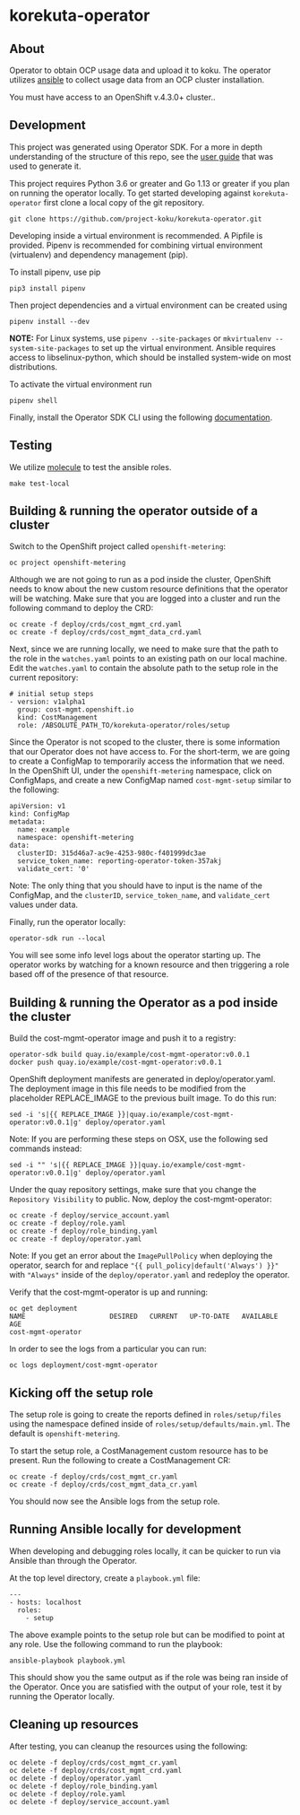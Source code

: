# korekuta-operator

## About
Operator to obtain OCP usage data and upload it to koku. The operator utilizes [ansible](https://www.ansible.com/) to collect usage data from an OCP cluster installation.

You must have access to an OpenShift v.4.3.0+ cluster..

## Development

This project was generated using Operator SDK. For a more in depth understanding of the structure of this repo, see the [user guide](https://github.com/operator-framework/operator-sdk/blob/master/doc/ansible/user-guide.md) that was used to generate it.

This project requires Python 3.6 or greater and Go 1.13 or greater if you plan on running the operator locally. To get started developing against `korekuta-operator` first clone a local copy of the git repository.

```
git clone https://github.com/project-koku/korekuta-operator.git
```

Developing inside a virtual environment is recommended. A Pipfile is provided. Pipenv is recommended for combining virtual environment (virtualenv) and dependency management (pip).

To install pipenv, use pip

```
pip3 install pipenv
```

Then project dependencies and a virtual environment can be created using

```
pipenv install --dev
```

**NOTE:** For Linux systems, use `pipenv --site-packages` or `mkvirtualenv --system-site-packages` to set up the virtual environment. Ansible requires access to libselinux-python, which should be installed system-wide on most distributions.

To activate the virtual environment run

```
pipenv shell
```

Finally, install the Operator SDK CLI using the following [documentation](https://github.com/operator-framework/operator-sdk/blob/master/doc/user/install-operator-sdk.md).

## Testing

We utilize [molecule](https://molecule.readthedocs.io/en/latest/) to test the ansible roles.

```
make test-local
```

## Building & running the operator outside of a cluster

Switch to the OpenShift project called `openshift-metering`:

```
oc project openshift-metering
```

Although we are not going to run as a pod inside the cluster, OpenShift needs to know about the new custom resource definitions that the operator will be watching. Make sure that you are logged into a cluster and run the following command to deploy the CRD:

```
oc create -f deploy/crds/cost_mgmt_crd.yaml
oc create -f deploy/crds/cost_mgmt_data_crd.yaml
```

Next, since we are running locally, we need to make sure that the path to the role in the `watches.yaml` points to an existing path on our local machine. Edit the `watches.yaml` to contain the absolute path to the setup role in the current repository:

```
# initial setup steps
- version: v1alpha1
  group: cost-mgmt.openshift.io
  kind: CostManagement
  role: /ABSOLUTE_PATH_TO/korekuta-operator/roles/setup
```

Since the Operator is not scoped to the cluster, there is some information that our Operator does not have access to. For the short-term, we are going to create a ConfigMap to temporarily access the information that we need. In the OpenShift UI, under the ``openshift-metering`` namespace, click on ConfigMaps, and create a new ConfigMap named ``cost-mgmt-setup`` similar to the following:

```
apiVersion: v1
kind: ConfigMap
metadata:
  name: example
  namespace: openshift-metering
data:
  clusterID: 315d46a7-ac9e-4253-980c-f401999dc3ae
  service_token_name: reporting-operator-token-357akj
  validate_cert: '0'
```

Note: The only thing that you should have to input is the name of the ConfigMap, and the `clusterID`, `service_token_name`, and `validate_cert` values under data.

Finally, run the operator locally:

```
operator-sdk run --local
```

You will see some info level logs about the operator starting up. The operator works by watching for a known resource and then triggering a role based off of the presence of that resource.

## Building & running the Operator as a pod inside the cluster

Build the cost-mgmt-operator image and push it to a registry:

```
operator-sdk build quay.io/example/cost-mgmt-operator:v0.0.1
docker push quay.io/example/cost-mgmt-operator:v0.0.1
```

OpenShift deployment manifests are generated in deploy/operator.yaml. The deployment image in this file needs to be modified from the placeholder REPLACE_IMAGE to the previous built image. To do this run:

```
sed -i 's|{{ REPLACE_IMAGE }}|quay.io/example/cost-mgmt-operator:v0.0.1|g' deploy/operator.yaml
```

Note: If you are performing these steps on OSX, use the following sed commands instead:

```
sed -i "" 's|{{ REPLACE_IMAGE }}|quay.io/example/cost-mgmt-operator:v0.0.1|g' deploy/operator.yaml
```

Under the quay repository settings, make sure that you change the `Repository Visibility` to public. Now, deploy the cost-mgmt-operator:

```
oc create -f deploy/service_account.yaml
oc create -f deploy/role.yaml
oc create -f deploy/role_binding.yaml
oc create -f deploy/operator.yaml
```

Note: If you get an error about the `ImagePullPolicy` when deploying the operator, search for and replace `"{{ pull_policy|default('Always') }}"` with `"Always"` inside of the `deploy/operator.yaml` and redeploy the operator.

Verify that the cost-mgmt-operator is up and running:

```
oc get deployment
NAME                     DESIRED   CURRENT   UP-TO-DATE   AVAILABLE   AGE
cost-mgmt-operator
```

In order to see the logs from a particular you can run:

```
oc logs deployment/cost-mgmt-operator
```

## Kicking off the setup role
The setup role is going to create the reports defined in `roles/setup/files` using the namespace defined inside of `roles/setup/defaults/main.yml`. The default is `openshift-metering`.

To start the setup role, a CostManagement custom resource has to be present. Run the following to create a CostManagement CR:

```
oc create -f deploy/crds/cost_mgmt_cr.yaml
oc create -f deploy/crds/cost_mgmt_data_cr.yaml
```

You should now see the Ansible logs from the setup role.

## Running Ansible locally for development

When developing and debugging roles locally, it can be quicker to run via Ansible than through the Operator.

At the top level directory, create a `playbook.yml` file:

```
---
- hosts: localhost
  roles:
    - setup
```

The above example points to the setup role but can be modified to point at any role. Use the following command to run the playbook:

```
ansible-playbook playbook.yml
```
This should show you the same output as if the role was being ran inside of the Operator. Once you are satisfied with the output of your role, test it by running the Operator locally.


## Cleaning up resources

After testing, you can cleanup the resources using the following:

```
oc delete -f deploy/crds/cost_mgmt_cr.yaml
oc delete -f deploy/crds/cost_mgmt_crd.yaml
oc delete -f deploy/operator.yaml
oc delete -f deploy/role_binding.yaml
oc delete -f deploy/role.yaml
oc delete -f deploy/service_account.yaml
```
